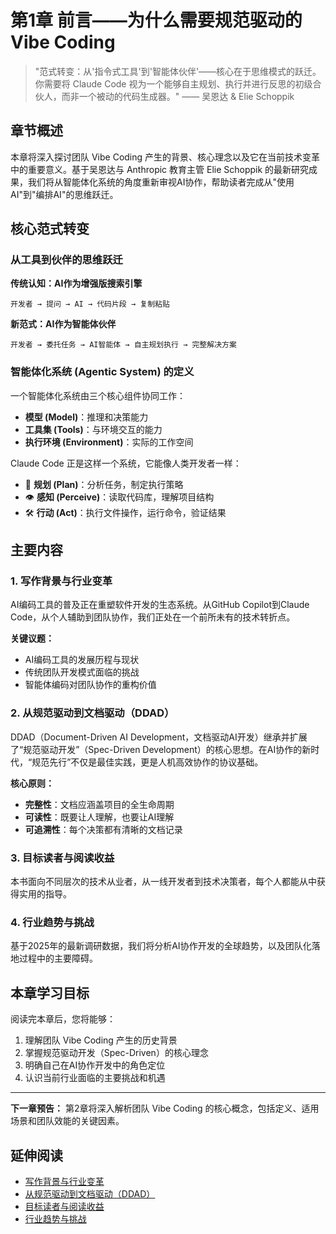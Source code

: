 # 第1章 前言——为什么需要规范驱动的 Vibe Coding

> "范式转变：从'指令式工具'到'智能体伙伴'——核心在于思维模式的跃迁。你需要将 Claude Code 视为一个能够自主规划、执行并进行反思的初级合伙人，而非一个被动的代码生成器。" —— 吴恩达 & Elie Schoppik

## 章节概述

本章将深入探讨团队 Vibe Coding 产生的背景、核心理念以及它在当前技术变革中的重要意义。基于吴恩达与 Anthropic 教育主管 Elie Schoppik 的最新研究成果，我们将从智能体化系统的角度重新审视AI协作，帮助读者完成从"使用AI"到"编排AI"的思维跃迁。

## 核心范式转变

### 从工具到伙伴的思维跃迁

**传统认知：AI作为增强版搜索引擎**
```
开发者 → 提问 → AI → 代码片段 → 复制粘贴
```

**新范式：AI作为智能体伙伴**
```
开发者 → 委托任务 → AI智能体 → 自主规划执行 → 完整解决方案
```

### 智能体化系统 (Agentic System) 的定义

一个智能体化系统由三个核心组件协同工作：
- **模型 (Model)**：推理和决策能力
- **工具集 (Tools)**：与环境交互的能力
- **执行环境 (Environment)**：实际的工作空间

Claude Code 正是这样一个系统，它能像人类开发者一样：
- 🧠 **规划 (Plan)**：分析任务，制定执行策略
- 👁️ **感知 (Perceive)**：读取代码库，理解项目结构
- 🛠️ **行动 (Act)**：执行文件操作，运行命令，验证结果

## 主要内容

### 1. 写作背景与行业变革

AI编码工具的普及正在重塑软件开发的生态系统。从GitHub Copilot到Claude Code，从个人辅助到团队协作，我们正处在一个前所未有的技术转折点。

**关键议题：**
- AI编码工具的发展历程与现状
- 传统团队开发模式面临的挑战
- 智能体编码对团队协作的重构价值

### 2. 从规范驱动到文档驱动（DDAD）

DDAD（Document-Driven AI Development，文档驱动AI开发）继承并扩展了“规范驱动开发”（Spec-Driven Development）的核心思想。在AI协作的新时代，“规范先行”不仅是最佳实践，更是人机高效协作的协议基础。

**核心原则：**
- **完整性**：文档应涵盖项目的全生命周期
- **可读性**：既要让人理解，也要让AI理解
- **可追溯性**：每个决策都有清晰的文档记录

### 3. 目标读者与阅读收益

本书面向不同层次的技术从业者，从一线开发者到技术决策者，每个人都能从中获得实用的指导。

### 4. 行业趋势与挑战

基于2025年的最新调研数据，我们将分析AI协作开发的全球趋势，以及团队化落地过程中的主要障碍。

## 本章学习目标

阅读完本章后，您将能够：

1. 理解团队 Vibe Coding 产生的历史背景
2. 掌握规范驱动开发（Spec-Driven）的核心理念
3. 明确自己在AI协作开发中的角色定位
4. 认识当前行业面临的主要挑战和机遇

---

**下一章预告：** 第2章将深入解析团队 Vibe Coding 的核心概念，包括定义、适用场景和团队效能的关键因素。

## 延伸阅读

- [写作背景与行业变革](chapter1/background.md)
- [从规范驱动到文档驱动（DDAD）](chapter1/ddad.md)
- [目标读者与阅读收益](chapter1/audience.md)
- [行业趋势与挑战](chapter1/trends.md)
